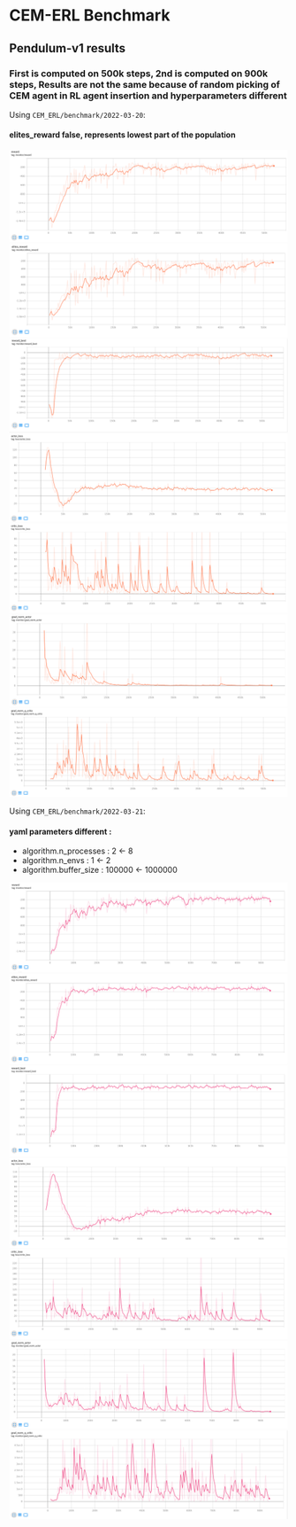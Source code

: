 # CEM-ERL Benchmark

## Pendulum-v1 results 

### First is computed on 500k steps, 2nd is computed on 900k steps, Results are not the same because of random picking of CEM agent in RL agent insertion and hyperparameters different

Using `CEM_ERL/benchmark/2022-03-20`:

#### elites_reward false, represents lowest part of the population
![image info](./2022-03-20/reward.png)
![image info](./2022-03-20/elites_reward.png)
![image info](./2022-03-20/reward_best.png)
![image info](./2022-03-20/actor_loss.png)
![image info](./2022-03-20/critic_loss.png)
![image info](./2022-03-20/grad_norm_actor.png)
![image info](./2022-03-20/grad_norm_q_critic.png)

Using `CEM_ERL/benchmark/2022-03-21`:

#### yaml parameters different :
* algorithm.n_processes : 2 <- 8
* algorithm.n_envs : 1 <- 2
* algorithm.buffer_size : 100000 <- 1000000

![image info](./2022-03-21/reward.png)
![image info](./2022-03-21/elites_reward.png)
![image info](./2022-03-21/reward_best.png)
![image info](./2022-03-21/actor_loss.png)
![image info](./2022-03-21/critic_loss.png)
![image info](./2022-03-21/grad_norm_actor.png)
![image info](./2022-03-21/grad_norm_q_critic.png)
